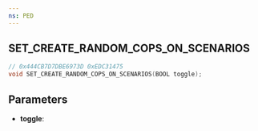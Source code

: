 ```yaml
---
ns: PED
---
```

## SET_CREATE_RANDOM_COPS_ON_SCENARIOS

```c
// 0x444CB7D7DBE6973D 0xEDC31475
void SET_CREATE_RANDOM_COPS_ON_SCENARIOS(BOOL toggle);
```


## Parameters
* **toggle**: 

